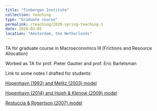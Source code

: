 ```yaml
---
title: "Tinbergen Institute"
collection: teaching
type: "Graduate course"
permalink: /teaching/2020-spring-teaching-1
date: 2020-03-01
location: "Amsterdam, the Netherlands"
---
```


TA for graduate course in Macroeconomics III (Frictions and Resource Allocation)

Worked as TA for prof. Pieter Gautier and prof. Eric Bartelsman

Link to some notes I drafted for students:

[Hopenhayn (1992) and Melitz (2003) model](files/Ancillary_Notes_on_Lecture_March31.pdf)

[Hopenhayn (2014) and Hsieh & Klenow (2009) model](files/Ancillary_Notes_on_Lecture_March7.pdf)

[Restuccia & Rogertson (2007) model](files/Ancillary_Notes_on_Lecture_March7_RR.pdf)

